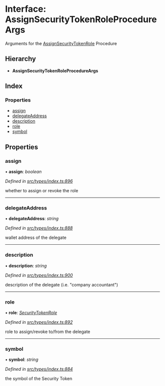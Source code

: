 # Interface: AssignSecurityTokenRoleProcedureArgs

Arguments for the [AssignSecurityTokenRole](../enums/_types_index_.proceduretype.md#assignsecuritytokenrole) Procedure

## Hierarchy

* **AssignSecurityTokenRoleProcedureArgs**

## Index

### Properties

* [assign](_types_index_.assignsecuritytokenroleprocedureargs.md#assign)
* [delegateAddress](_types_index_.assignsecuritytokenroleprocedureargs.md#delegateaddress)
* [description](_types_index_.assignsecuritytokenroleprocedureargs.md#description)
* [role](_types_index_.assignsecuritytokenroleprocedureargs.md#role)
* [symbol](_types_index_.assignsecuritytokenroleprocedureargs.md#symbol)

## Properties

###  assign

• **assign**: *boolean*

*Defined in [src/types/index.ts:896](https://github.com/PolymathNetwork/polymath-sdk/blob/45453ad/src/types/index.ts#L896)*

whether to assign or revoke the role

___

###  delegateAddress

• **delegateAddress**: *string*

*Defined in [src/types/index.ts:888](https://github.com/PolymathNetwork/polymath-sdk/blob/45453ad/src/types/index.ts#L888)*

wallet address of the delegate

___

###  description

• **description**: *string*

*Defined in [src/types/index.ts:900](https://github.com/PolymathNetwork/polymath-sdk/blob/45453ad/src/types/index.ts#L900)*

description of the delegate (i.e. "company accountant")

___

###  role

• **role**: *[SecurityTokenRole](../enums/_types_index_.securitytokenrole.md)*

*Defined in [src/types/index.ts:892](https://github.com/PolymathNetwork/polymath-sdk/blob/45453ad/src/types/index.ts#L892)*

role to assign/revoke to/from the delegate

___

###  symbol

• **symbol**: *string*

*Defined in [src/types/index.ts:884](https://github.com/PolymathNetwork/polymath-sdk/blob/45453ad/src/types/index.ts#L884)*

the symbol of the Security Token
